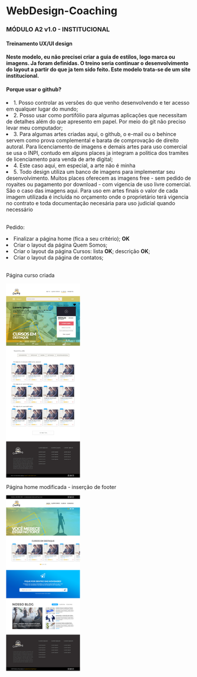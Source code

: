# WebDesign-Coaching

### MÓDULO A2 v1.0 - INSTITUCIONAL
#### Treinamento UX/UI design
#### Neste modelo, eu não precisei criar a guia de estilos, logo marca ou imagens. Ja foram definidas. O treino seria continuar o desenvolvimento do layout a partir do que ja tem sido feito. Este modelo trata-se de um site institucional.

#### Porque usar o github?
<o>
  <li>1. Posso controlar as versões do que venho desenvolvendo e ter acesso em qualquer lugar do mundo;</li>
  <li>2. Posso usar como portifólio para algumas aplicações que necessitam de detalhes além do que apresento em papel. Por meio do git não preciso levar meu computador;</li>
  <li>3. Para algumas artes criadas aqui, o github, o e-mail ou o behince servem como prova complemental e barata de comprovação de direito autoral. Para licenciamento de imagens e demais artes para uso comercial se usa o INPI, contudo em alguns places ja integram a politica dos tramites de licenciamento para venda de arte digital;</li>
  <li>4. Este caso aqui, em especial, a arte não é minha</li>
  <li>5. Todo design utiliza um banco de imagens para implementar seu desenvolvimento. Muitos places oferecem as imagens free - sem pedido de royaites ou pagamento por download - com vigencia de uso livre comercial. São o caso das imagens aqui. Para uso em artes finais o valor de cada imagem utilizada é incluída no orçamento onde o proprietário terá vigencia no contrato e toda documentação necesária para uso judicial quando necessário</li>
</o>

<br>
<p>Pedido:</p>
<o>
  <li>Finalizar a página home (fica a seu critério); <b>OK</b></li>
  <li>Criar o layout da página Quem Somos;</li>
  <li>Criar o layout da página Cursos: lista <b>OK</b>; descrição <b>OK</b>;</li>
  <li>Criar o layout da página de contatos;</li>
</o>
<br>
<p>Página curso criada</p>
<img src="https://github.com/EuFreela/WebDesign-Coaching/blob/master/desenvolvimento/course-mockup.jpg" width="200" heigth="200">
<br>
<p>Página home modificada - inserção de footer</p>
<img src="https://github.com/EuFreela/WebDesign-Coaching/blob/master/desenvolvimento/home-mockup.jpg" width="200" heigth="200">
